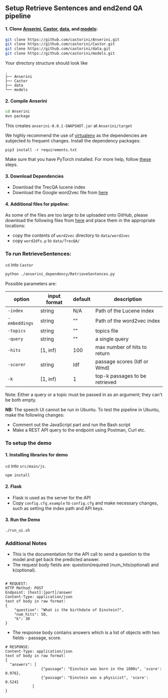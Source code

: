 ## Setup Retrieve Sentences and end2end QA pipeline

#### 1. Clone [Anserini](https://github.com/castorini/Anserini.git), [Castor](https://github.com/castorini/Castor.git), [data](https://github.com/castorini/data.git), and [models](https://github.com/castorini/models.git):
```bash
git clone https://github.com/castorini/Anserini.git
git clone https://github.com/castorini/Castor.git
git clone https://github.com/castorini/data.git
git clone https://github.com/castorini/models.git
```

Your directory structure should look like
```
.
├── Anserini
├── Castor
├── data
└── models
```

#### 2. Compile Anserini

```bash
cd Anserini
mvn package
``` 

This creates `anserini-0.0.1-SNAPSHOT.jar` at `Anserini/target`

We highly recommend the use of [virtualenv](https://virtualenv.pypa.io/en/stable/) as the dependencies
are subjected to frequent changes.
Install the dependency packages:

```
pip3 install -r requirements.txt
```
Make sure that you have PyTorch installed. For more help, follow [these](https://github.com/castorini/Castor) steps.

#### 3. Download Dependencies
- Download the TrecQA lucene index
- Download the Google word2vec file from [here](https://drive.google.com/drive/folders/0B2u_nClt6NbzNWJkWExmaklYNTA?usp=sharing)

#### 4. Additional files for pipeline:
As some of the files are too large to be uploaded onto GitHub, please download the following files from
[here](https://drive.google.com/drive/folders/0B2u_nClt6NbzNm1LdjlwUFdzQVE?usp=sharing) and place them
in the appropriate locations:

- copy the contents of `word2vec` directory to `data/word2vec`
- copy `word2dfs.p` to `data/TrecQA/`

### To run RetrieveSentences:
`cd` into `Castor`
```bash
python ./anserini_dependency/RetrieveSentences.py
```

Possible parameters are: 

| option         | input format | default | description |
|----------------|--------------|---------|-------------|
| `-index`   | string      | N/A     | Path of the Lucene index            |
| `-embeddings`   | string       | ""     | Path of the word2vec index            |
| `-topics`   | string       | ""     | topics file            |
| `-query`   | string       | ""     | a single query            |
| `-hits`   | [1, inf)       | 100     | max number of hits to return            |
| `-scorer`   | string       | Idf     | passage scores (Idf or Wmd)            |
| `-k`   | [1, inf)       | 1     | top-k passages to be retrieved            |
  
Note: Either a query or a topic must be passed in as an argument; they can't be both empty.


__NB:__  The speech UI cannot be run in Ubuntu. To test the pipeline in Ubuntu, make the following changes:
- Comment out the JavaScript part and run the Bash script
- Make a REST API query to the endpoint using Postman, Curl etc.

### To setup the demo

#### 1. Installing libraries for demo

`cd` into `src/main/js`.

```sh
npm install
```

#### 2. Flask

- Flask is used as the server for the API
- Copy `config.cfg.example` to `config.cfg` and make necessary changes, such as setting the index path and API keys.


#### 3. Run the Demo

```sh
./run_ui.sh
```

### Additional Notes
- This is the documentation for the API call to send a question to the model and get back the predicted answer.
- The request body fields are: question(required )num_hits(optional) and k(optional).
```

# REQUEST:
HTTP Method: POST
Endpoint: [host]:[port]/answer
Content-Type: application/json
text of body in raw format:
{
    "question": "What is the birthdate of Einstein?",
    "num_hits": 50,
    "k": 30
}
```

- The response body contains answers which is a list of objects with two fields - passage, score.
```
# RESPONSE:
Content-Type: application/json
text of body in raw format:
{
  "answers": [
                {"passage": "Einstein was born in the 1800s", 'score': 0.976},
                {"passage": "Einstein was a physicist", 'score': 0.524}
            ]
}
```
